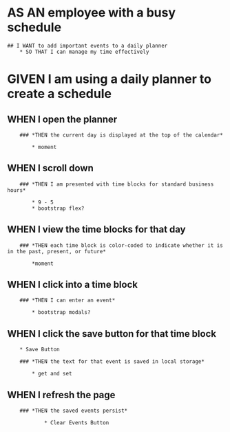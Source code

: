  AS AN employee with a busy schedule
======

    ## I WANT to add important events to a daily planner
        * SO THAT I can manage my time effectively

 GIVEN I am using a daily planner to create a schedule
======
 WHEN I open the planner
------

        ### *THEN the current day is displayed at the top of the calendar*

            * moment

 WHEN I scroll down
------

        ### *THEN I am presented with time blocks for standard business hours*

            * 9 - 5
            * bootstrap flex?

 WHEN I view the time blocks for that day
------

        ### *THEN each time block is color-coded to indicate whether it is in the past, present, or future*

            *moment

WHEN I click into a time block
------ 

        ### *THEN I can enter an event*

            * bootstrap modals?

WHEN I click the save button for that time block
------ 
        * Save Button

        ### *THEN the text for that event is saved in local storage*

            * get and set

 WHEN I refresh the page
------

        ### *THEN the saved events persist*

                * Clear Events Button